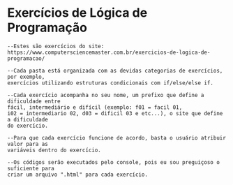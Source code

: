 # Exercícios de Lógica de Programação

    --Estes são exercícios do site: 
    https://www.computersciencemaster.com.br/exercicios-de-logica-de-programacao/

    --Cada pasta está organizada com as devidas categorias de exercícios, por exemplo,
    exercícios utilizando estruturas condicionais com if/else/else if.

    --Cada exercício acompanha no seu nome, um prefixo que define a dificuldade entre 
    fácil, intermediário e difícil (exemplo: f01 = facil 01,
    i02 = intermediario 02, d03 = dificil 03 e etc...), o site que define a dificuldade
    do exercício.

    --Para que cada exercício funcione de acordo, basta o usuário atribuir valor para as
    variáveis dentro do exercício.

    --Os códigos serão executados pelo console, pois eu sou preguiçoso o suficiente para
    criar um arquivo ".html" para cada exercício.
